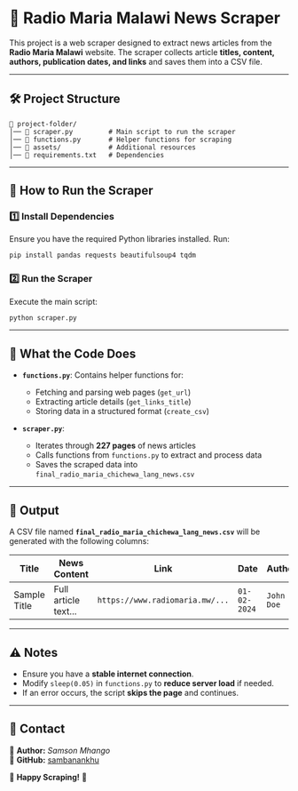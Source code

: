 # 📌 **Radio Maria Malawi News Scraper**  

This project is a web scraper designed to extract news articles from the **Radio Maria Malawi** website. The scraper collects article **titles, content, authors, publication dates, and links** and saves them into a CSV file.  

---

## 🛠️ **Project Structure**  

```
📂 project-folder/
│── 📄 scraper.py         # Main script to run the scraper
│── 📄 functions.py       # Helper functions for scraping
│── 📂 assets/            # Additional resources
│── 📄 requirements.txt   # Dependencies
```

---

## 🚀 **How to Run the Scraper**  

### 1️⃣ Install Dependencies  
Ensure you have the required Python libraries installed. Run:  

```bash
pip install pandas requests beautifulsoup4 tqdm
```

### 2️⃣ Run the Scraper  
Execute the main script:  

```bash
python scraper.py
```

---

## 📜 **What the Code Does**  

- **`functions.py`**: Contains helper functions for:  
  - Fetching and parsing web pages (`get_url`)  
  - Extracting article details (`get_links_title`)  
  - Storing data in a structured format (`create_csv`)  

- **`scraper.py`**:  
  - Iterates through **227 pages** of news articles  
  - Calls functions from `functions.py` to extract and process data  
  - Saves the scraped data into `final_radio_maria_chichewa_lang_news.csv`  

---

## 📂 **Output**  
A CSV file named **`final_radio_maria_chichewa_lang_news.csv`** will be generated with the following columns:  

| Title | News Content | Link | Date | Author |  
|-------|-------------|------|------|--------|  
| Sample Title | Full article text... | `https://www.radiomaria.mw/...` | `01-02-2024` | `John Doe` |  

---

## ⚠️ **Notes**  
- Ensure you have a **stable internet connection**.  
- Modify `sleep(0.05)` in `functions.py` to **reduce server load** if needed.  
- If an error occurs, the script **skips the page** and continues.  

---

## 📧 **Contact**  
📌 **Author:** *Samson Mhango*  
🔗 **GitHub:** [sambanankhu](https://github.com/sambanankhu)  

🚀 **Happy Scraping!** 🚀